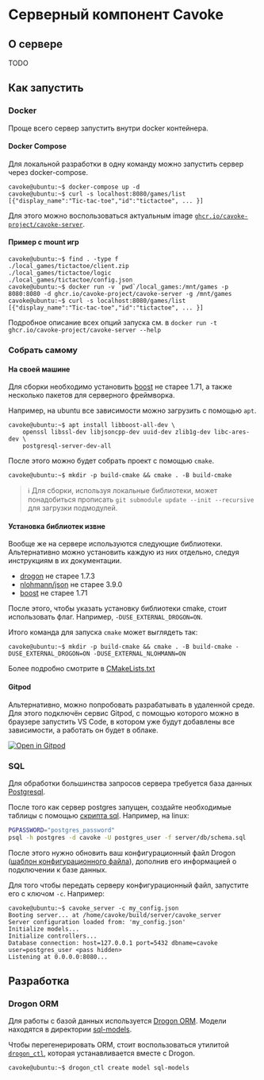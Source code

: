 # Серверный компонент Cavoke

## О сервере

TODO

## Как запустить

### Docker

Проще всего сервер запустить внутри docker контейнера.

#### Docker Compose

Для локальной разработки в одну команду можно запустить сервер через docker-compose.

```console
cavoke@ubuntu:~$ docker-compose up -d
cavoke@ubuntu:~$ curl -s localhost:8080/games/list
[{"display_name":"Tic-tac-toe","id":"tictactoe", ... }]
```

Для этого можно воспользоваться актуальным
image [`ghcr.io/cavoke-project/cavoke-server`](ghcr.io/cavoke-project/cavoke-server).

#### Пример с mount игр

```console
cavoke@ubuntu:~$ find . -type f
./local_games/tictactoe/client.zip
./local_games/tictactoe/logic
./local_games/tictactoe/config.json
cavoke@ubuntu:~$ docker run -v `pwd`/local_games:/mnt/games -p 8080:8080 -d ghcr.io/cavoke-project/cavoke-server -g /mnt/games
cavoke@ubuntu:~$ curl -s localhost:8080/games/list
[{"display_name":"Tic-tac-toe","id":"tictactoe", ... }]
```

<!-- TODO: execution permissions required. Example above will only list games, etc.-->

Подробное описание всех опций запуска см. в `docker run -t ghcr.io/cavoke-project/cavoke-server --help`

### Собрать самому

#### На своей машине

Для сборки необходимо установить [boost](https://www.boost.org/) не старее 1.71, а также несколько пакетов для
серверного фреймворка.

Например, на ubuntu все зависимости можно загрузить с помощью `apt`.

```console
cavoke@ubuntu:~$ apt install libboost-all-dev \
    openssl libssl-dev libjsoncpp-dev uuid-dev zlib1g-dev libc-ares-dev \
    postgresql-server-dev-all
```

После этого можно будет собрать проект с помощью `cmake`.

```console
cavoke@ubuntu:~$ mkdir -p build-cmake && cmake . -B build-cmake
```

> :information_source: Для сборки, используя локальные библиотеки, может понадобиться
> прописать `git submodule update --init --recursive` для загрузки подмодулей.

#### Установка библиотек извне

Вообще же на сервере используются следующие библиотеки. Альтернативно можно установить каждую из них отдельно,
следуя инструкциям в их документации.

- [drogon](https://github.com/drogonframework/drogon) не старее 1.7.3
- [nlohmann/json](https://github.com/nlohmann/json) не старее 3.9.0
- [boost](https://www.boost.org/) не старее 1.71

После этого, чтобы указать установку библиотеки cmake, стоит использовать флаг. Например, `-DUSE_EXTERNAL_DROGON=ON`.

Итого команда для запуска `cmake` может выглядеть так:

```console
cavoke@ubuntu:~$ mkdir -p build-cmake && cmake . -B build-cmake -DUSE_EXTERNAL_DROGON=ON -DUSE_EXTERNAL_NLOHMANN=ON
```

Более подробно смотрите в [CMakeLists.txt](./CMakeLists.txt)

#### Gitpod

Альтернативно, можно попробовать разрабатывать в удаленной среде. Для этого подключён сервис Gitpod, с помощью которого
можно в браузере запустить VS Code, в котором уже будут добавлены все зависимости, а работать он будет в облаке.

[![Open in Gitpod](https://gitpod.io/button/open-in-gitpod.svg)](https://gitpod.io/#https://github.com/cavoke-project/cavoke)

### SQL

Для обработки большинства запросов сервера требуется база данных [Postgresql](https://www.postgresql.org/).

После того как сервер postgres запущен, создайте необходимые таблицы с помощью [скрипта sql](db/schema.sql). Например,
на linux:

```bash
PGPASSWORD="postgres_password"
psql -h postgres -d cavoke -U postgres_user -f server/db/schema.sql
```

После этого нужно обновить ваш конфигурационный файл Drogon ([шаблон конфигурационного файла](./example_config.json)),
дополнив его информацией о подключении к базе данных.

Для того чтобы передать серверу конфигурационный файл, запустите его с ключом `-c`. Например:

```console
cavoke@ubuntu:~$ cavoke_server -c my_config.json
Booting server... at /home/cavoke/build/server/cavoke_server
Server configuration loaded from: 'my_config.json'
Initialize models...
Initialize controllers...
Database connection: host=127.0.0.1 port=5432 dbname=cavoke user=postgres_user <pass hidden>
Listening at 0.0.0.0:8080... 
```

## Разработка

### Drogon ORM

Для работы с базой данных
используется [Drogon ORM](https://github.com/drogonframework/drogon/wiki/ENG-08-3-DataBase-ORM). Модели находятся в
директории [sql-models](./sql-models).

Чтобы перегенерировать ORM, стоит воспользоваться утилитой
[`drogon_ctl`](https://github.com/drogonframework/drogon/wiki/ENG-11-drogon_ctl-Command), которая
устанавливается вместе с Drogon.

```console
cavoke@ubuntu:~$ drogon_ctl create model sql-models
```
